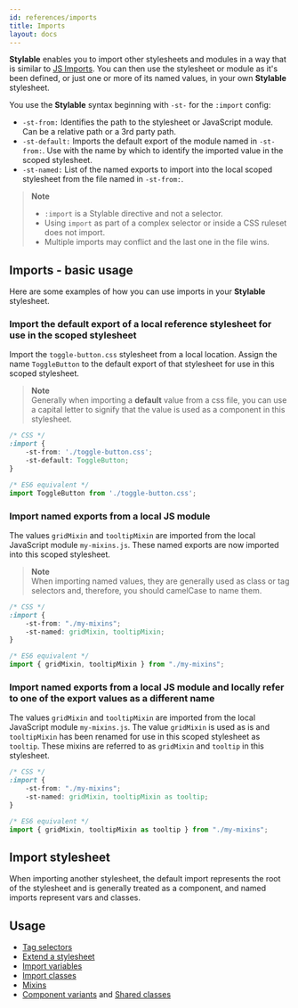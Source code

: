 ```yaml
---
id: references/imports
title: Imports
layout: docs
---
```


**Stylable** enables you to import other stylesheets and modules in a way that is similar to [JS Imports](https://developer.mozilla.org/en-US/docs/Web/JavaScript/Reference/Statements/import). You can then use the stylesheet or module as it's been defined, or just one or more of its named values, in your own **Stylable** stylesheet.

You use the **Stylable** syntax beginning with `-st-` for the `:import` config:

* `-st-from:` Identifies the path to the stylesheet or JavaScript module. Can be a relative path or a 3rd party path.
* `-st-default:` Imports the default export of the module named in `-st-from:`. Use with the name by which to identify the imported value in the scoped stylesheet.
* `-st-named:` List of the named exports to import into the local scoped stylesheet from the file named in `-st-from:`.

> **Note**  
> * `:import` is a Stylable directive and not a selector.
> * Using `import` as part of a complex selector or inside a CSS ruleset does not import.
> * Multiple imports may conflict and the last one in the file wins.

## Imports - basic usage

Here are some examples of how you can use imports in your **Stylable** stylesheet.

### Import the default export of a local reference stylesheet for use in the scoped stylesheet

Import the `toggle-button.css` stylesheet from a local location. Assign the name `ToggleButton` to the default export of that stylesheet for use in this scoped stylesheet. 

> **Note**  
> Generally when importing a **default** value from a css file, you can use a capital letter to signify that the value is used as a component in this stylesheet. 

```css
/* CSS */
:import {
    -st-from: './toggle-button.css';
    -st-default: ToggleButton;
}
```

```js
/* ES6 equivalent */
import ToggleButton from './toggle-button.css';
```

### Import named exports from a local JS module

The values `gridMixin` and `tooltipMixin` are imported from the local JavaScript module `my-mixins.js`. These named exports are now imported into this scoped stylesheet.

> **Note**  
> When importing named values, they are generally used as class or tag selectors and, therefore, you should camelCase to name them.

```css
/* CSS */
:import {
    -st-from: "./my-mixins";
    -st-named: gridMixin, tooltipMixin;
}
```

```js
/* ES6 equivalent */
import { gridMixin, tooltipMixin } from "./my-mixins";
```

### Import named exports from a local JS module and locally refer to one of the export values as a different name

The values `gridMixin` and `tooltipMixin` are imported from the local JavaScript module `my-mixins.js`. The value `gridMixin` is used as is and `tooltipMixin` has been renamed for use in this scoped stylesheet as `tooltip`. These mixins are referred to as `gridMixin` and `tooltip` in this stylesheet.

```css
/* CSS */
:import {
    -st-from: "./my-mixins";
    -st-named: gridMixin, tooltipMixin as tooltip;
}
```

```js
/* ES6 equivalent */
import { gridMixin, tooltipMixin as tooltip } from "./my-mixins";
```

## Import stylesheet

When importing another stylesheet, the default import represents the root of the stylesheet and is generally treated as a component, and named imports represent vars and classes.

## Usage

* [Tag selectors](./tag-selectors.md)
* [Extend a stylesheet](./extend-stylesheet.md)
* [Import variables](./variables.md#import-variables)
* [Import classes](./class-selectors.md#import-classes)
* [Mixins](./mixin-syntax.md)
* [Component variants](../guides/component-variants.md) and [Shared classes](../guides/shared-classes.md)
